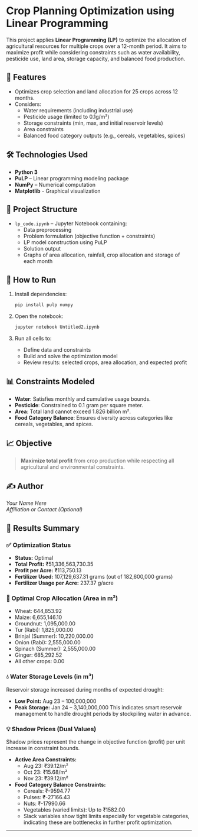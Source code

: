 # Crop Planning Optimization using Linear Programming

This project applies **Linear Programming (LP)** to optimize the allocation of agricultural resources for multiple crops over a 12-month period. It aims to maximize profit while considering constraints such as water availability, pesticide use, land area, storage capacity, and balanced food production.

## 📌 Features

- Optimizes crop selection and land allocation for 25 crops across 12 months.
- Considers:
  - Water requirements (including industrial use)
  - Pesticide usage (limited to 0.1g/m²)
  - Storage constraints (min, max, and initial reservoir levels)
  - Area constraints
  - Balanced food category outputs (e.g., cereals, vegetables, spices)

## 🛠 Technologies Used

- **Python 3**
- **PuLP** – Linear programming modeling package
- **NumPy** – Numerical computation
- **Matplotlib** - Graphical visualization

## 📁 Project Structure

- `lp_code.ipynb` – Jupyter Notebook containing:
  - Data preprocessing
  - Problem formulation (objective function + constraints)
  - LP model construction using PuLP
  - Solution output
  - Graphs of area allocation, rainfall, crop allocation and storage of each month 

## 🚀 How to Run

1. Install dependencies:
   ```bash
   pip install pulp numpy
   ```

2. Open the notebook:
   ```bash
   jupyter notebook Untitled2.ipynb
   ```

3. Run all cells to:
   - Define data and constraints
   - Build and solve the optimization model
   - Review results: selected crops, area allocation, and expected profit

## 📊 Constraints Modeled

- **Water**: Satisfies monthly and cumulative usage bounds.
- **Pesticide**: Constrained to 0.1 gram per square meter.
- **Area**: Total land cannot exceed 1.826 billion m².
- **Food Category Balance**: Ensures diversity across categories like cereals, vegetables, and spices.

## 📈 Objective

> **Maximize total profit** from crop production while respecting all agricultural and environmental constraints.

## ✍️ Author

*Your Name Here*  
*Affiliation or Contact (Optional)*
## 🧾 Results Summary

### ✅ Optimization Status
- **Status:** Optimal
- **Total Profit:** ₹51,336,563,730.35
- **Profit per Acre:** ₹113,750.13
- **Fertilizer Used:** 107,129,637.31 grams (out of 182,600,000 grams)
- **Fertilizer Usage per Acre:** 237.37 g/acre

### 🌾 Optimal Crop Allocation (Area in m²)
- Wheat: 644,853.92
- Maize: 6,655,146.10
- Groundnut: 1,095,000.00
- Tur (Rabi): 1,825,000.00
- Brinjal (Summer): 10,220,000.00
- Onion (Rabi): 2,555,000.00
- Spinach (Summer): 2,555,000.00
- Ginger: 685,292.52
- All other crops: 0.00

### 💧 Water Storage Levels (in m³)
Reservoir storage increased during months of expected drought:
- **Low Point:** Aug 23 – 100,000,000 
- **Peak Storage:** Jan 24 – 3,140,000,000
This indicates smart reservoir management to handle drought periods by stockpiling water in advance.

### 💡 Shadow Prices (Dual Values)
Shadow prices represent the change in objective function (profit) per unit increase in constraint bounds.

- **Active Area Constraints:**
  - Aug 23: ₹39.12/m²
  - Oct 23: ₹15.68/m²
  - Nov 23: ₹39.12/m²
- **Food Category Balance Constraints:**
  - Cereals: ₹-9594.77
  - Pulses: ₹-27166.43
  - Nuts: ₹-17990.66
  - Vegetables (varied limits): Up to ₹1582.00
  - Slack variables show tight limits especially for vegetable categories, indicating these are bottlenecks in further profit optimization.

---
